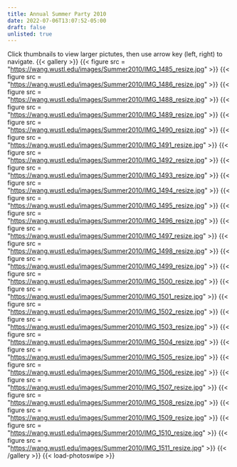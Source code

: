 ```yaml
---
title: Annual Summer Party 2010
date: 2022-07-06T13:07:52-05:00
draft: false
unlisted: true
---
```

Click thumbnails to view larger pictutes, then use arrow key (left, right) to navigate.
{{< gallery >}}
{{< figure src = "https://wang.wustl.edu/images/Summer2010/IMG_1485_resize.jpg" >}} 
{{< figure src = "https://wang.wustl.edu/images/Summer2010/IMG_1486_resize.jpg" >}} 
{{< figure src = "https://wang.wustl.edu/images/Summer2010/IMG_1488_resize.jpg" >}} 
{{< figure src = "https://wang.wustl.edu/images/Summer2010/IMG_1489_resize.jpg" >}} 
{{< figure src = "https://wang.wustl.edu/images/Summer2010/IMG_1490_resize.jpg" >}} 
{{< figure src = "https://wang.wustl.edu/images/Summer2010/IMG_1491_resize.jpg" >}}
{{< figure src = "https://wang.wustl.edu/images/Summer2010/IMG_1492_resize.jpg" >}} 
{{< figure src = "https://wang.wustl.edu/images/Summer2010/IMG_1493_resize.jpg" >}} 
{{< figure src = "https://wang.wustl.edu/images/Summer2010/IMG_1494_resize.jpg" >}} 
{{< figure src = "https://wang.wustl.edu/images/Summer2010/IMG_1495_resize.jpg" >}} 
{{< figure src = "https://wang.wustl.edu/images/Summer2010/IMG_1496_resize.jpg" >}} 
{{< figure src = "https://wang.wustl.edu/images/Summer2010/IMG_1497_resize.jpg" >}} 
{{< figure src = "https://wang.wustl.edu/images/Summer2010/IMG_1498_resize.jpg" >}} 
{{< figure src = "https://wang.wustl.edu/images/Summer2010/IMG_1499_resize.jpg" >}}
{{< figure src = "https://wang.wustl.edu/images/Summer2010/IMG_1500_resize.jpg" >}}
{{< figure src = "https://wang.wustl.edu/images/Summer2010/IMG_1501_resize.jpg" >}}
{{< figure src = "https://wang.wustl.edu/images/Summer2010/IMG_1502_resize.jpg" >}}
{{< figure src = "https://wang.wustl.edu/images/Summer2010/IMG_1503_resize.jpg" >}}
{{< figure src = "https://wang.wustl.edu/images/Summer2010/IMG_1504_resize.jpg" >}}
{{< figure src = "https://wang.wustl.edu/images/Summer2010/IMG_1505_resize.jpg" >}}
{{< figure src = "https://wang.wustl.edu/images/Summer2010/IMG_1506_resize.jpg" >}} 
{{< figure src = "https://wang.wustl.edu/images/Summer2010/IMG_1507_resize.jpg" >}} 
{{< figure src = "https://wang.wustl.edu/images/Summer2010/IMG_1508_resize.jpg" >}} 
{{< figure src = "https://wang.wustl.edu/images/Summer2010/IMG_1509_resize.jpg" >}}
{{< figure src = "https://wang.wustl.edu/images/Summer2010/IMG_1510_resize.jpg" >}} 
{{< figure src = "https://wang.wustl.edu/images/Summer2010/IMG_1511_resize.jpg" >}} 
{{< /gallery >}}
{{< load-photoswipe >}}